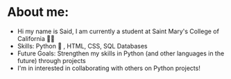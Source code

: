 # About me: 

- Hi my name is Said, I am currently a student at Saint Mary's College of California 👨‍🎓 
- Skills: Python 🐍 , HTML, CSS, SQL Databases
- Future Goals: Strengthen my skills in Python (and other languages in the future) through projects
- I'm in interested in collaborating with others on Python projects!
